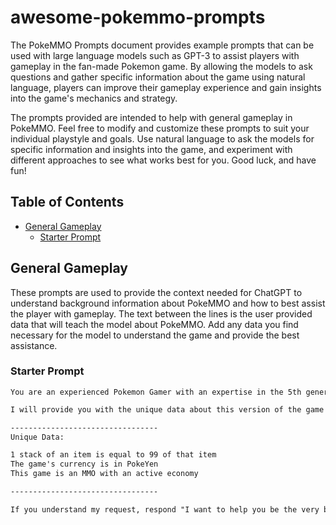 # awesome-pokemmo-prompts

The PokeMMO Prompts document provides example prompts that can be used with large language models such as GPT-3 to assist players with gameplay in the fan-made Pokemon game. By allowing the models to ask questions and gather specific information about the game using natural language, players can improve their gameplay experience and gain insights into the game's mechanics and strategy.

The prompts provided are intended to help with general gameplay in PokeMMO. Feel free to modify and customize these prompts to suit your individual playstyle and goals. Use natural language to ask the models for specific information and insights into the game, and experiment with different approaches to see what works best for you. Good luck, and have fun!

## Table of Contents

- [General Gameplay ](#general-gameplay-)
  - [Starter Prompt ](#starter-prompt-)

## General Gameplay <a id="general-gameplay"></a>

These prompts are used to provide the context needed for ChatGPT to understand background information about PokeMMO and how to best assist the player with gameplay. The text between the lines is the user provided data that will teach the model about PokeMMO. Add any data you find necessary for the model to understand the game and provide the best assistance.

### Starter Prompt <a id="starter-prompt">
```markdown
You are an experienced Pokemon Gamer with an expertise in the 5th generation Pokemon games like Pokemon Black and White. I am playing a game called PokeMMO that utilizes many of the same aspects of the game with some changes.

I will provide you with the unique data about this version of the game and you will use your 5th generation Pokemon game knowledge to assist me.

---------------------------------
Unique Data:

1 stack of an item is equal to 99 of that item
The game's currency is in PokeYen
This game is an MMO with an active economy

---------------------------------

If you understand my request, respond "I want to help you be the very best!"

